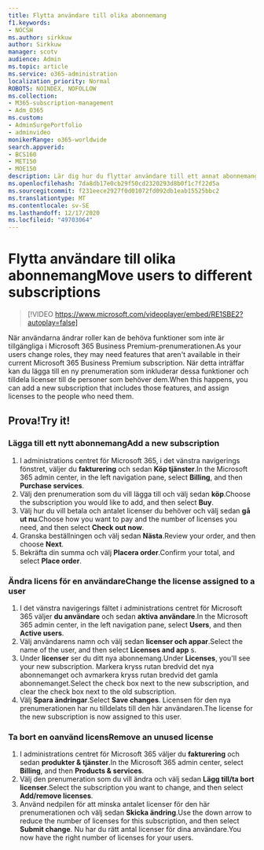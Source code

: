```yaml
---
title: Flytta användare till olika abonnemang
f1.keywords:
- NOCSH
ms.author: sirkkuw
author: Sirkkuw
manager: scotv
audience: Admin
ms.topic: article
ms.service: o365-administration
localization_priority: Normal
ROBOTS: NOINDEX, NOFOLLOW
ms.collection:
- M365-subscription-management
- Adm_O365
ms.custom:
- AdminSurgePortfolio
- adminvideo
monikerRange: o365-worldwide
search.appverid:
- BCS160
- MET150
- MOE150
description: Lär dig hur du flyttar användare till ett annat abonnemang.
ms.openlocfilehash: 7da8db17e0cb29f50cd2320293d8b0f1c7f22d5a
ms.sourcegitcommit: f231eece2927f0d01072fd092db1eab15525bbc2
ms.translationtype: MT
ms.contentlocale: sv-SE
ms.lasthandoff: 12/17/2020
ms.locfileid: "49703064"
---
```

# <a name="move-users-to-different-subscriptions"></a><span data-ttu-id="87b55-103">Flytta användare till olika abonnemang</span><span class="sxs-lookup"><span data-stu-id="87b55-103">Move users to different subscriptions</span></span>

> [!VIDEO https://www.microsoft.com/videoplayer/embed/RE1SBE2?autoplay=false]

<span data-ttu-id="87b55-104">När användarna ändrar roller kan de behöva funktioner som inte är tillgängliga i Microsoft 365 Business Premium-prenumerationen.</span><span class="sxs-lookup"><span data-stu-id="87b55-104">As your users change roles, they may need features that aren't available in their current Microsoft 365 Business Premium subscription.</span></span> <span data-ttu-id="87b55-105">När detta inträffar kan du lägga till en ny prenumeration som inkluderar dessa funktioner och tilldela licenser till de personer som behöver dem.</span><span class="sxs-lookup"><span data-stu-id="87b55-105">When this happens, you can add a new subscription that includes those features, and assign licenses to the people who need them.</span></span>

## <a name="try-it"></a><span data-ttu-id="87b55-106">Prova!</span><span class="sxs-lookup"><span data-stu-id="87b55-106">Try it!</span></span>

### <a name="add-a-new-subscription"></a><span data-ttu-id="87b55-107">Lägga till ett nytt abonnemang</span><span class="sxs-lookup"><span data-stu-id="87b55-107">Add a new subscription</span></span>

1. <span data-ttu-id="87b55-108">I administrations centret för Microsoft 365, i det vänstra navigerings fönstret, väljer du **fakturering** och sedan **Köp tjänster**.</span><span class="sxs-lookup"><span data-stu-id="87b55-108">In the Microsoft 365 admin center, in the left navigation pane, select **Billing**, and then **Purchase services**.</span></span>
1. <span data-ttu-id="87b55-109">Välj den prenumeration som du vill lägga till och välj sedan **köp**.</span><span class="sxs-lookup"><span data-stu-id="87b55-109">Choose the subscription you would like to add, and then select **Buy**.</span></span>
1. <span data-ttu-id="87b55-110">Välj hur du vill betala och antalet licenser du behöver och välj sedan **gå ut nu**.</span><span class="sxs-lookup"><span data-stu-id="87b55-110">Choose how you want to pay and the number of licenses you need, and then select **Check out now**.</span></span>
1. <span data-ttu-id="87b55-111">Granska beställningen och välj sedan **Nästa**.</span><span class="sxs-lookup"><span data-stu-id="87b55-111">Review your order, and then choose **Next**.</span></span>
1. <span data-ttu-id="87b55-112">Bekräfta din summa och välj **Placera order**.</span><span class="sxs-lookup"><span data-stu-id="87b55-112">Confirm your total, and select **Place order**.</span></span>

### <a name="change-the-license-assigned-to-a-user"></a><span data-ttu-id="87b55-113">Ändra licens för en användare</span><span class="sxs-lookup"><span data-stu-id="87b55-113">Change the license assigned to a user</span></span>

1. <span data-ttu-id="87b55-114">I det vänstra navigerings fältet i administrations centret för Microsoft 365 väljer **du användare** och sedan **aktiva användare**.</span><span class="sxs-lookup"><span data-stu-id="87b55-114">In the Microsoft 365 admin center, in the left navigation pane, select **Users**, and then **Active users**.</span></span>
1. <span data-ttu-id="87b55-115">Välj användarens namn och välj sedan **licenser och appar**.</span><span class="sxs-lookup"><span data-stu-id="87b55-115">Select the name of the user, and then select **Licenses and app** s.</span></span>
1. <span data-ttu-id="87b55-116">Under **licenser** ser du ditt nya abonnemang.</span><span class="sxs-lookup"><span data-stu-id="87b55-116">Under **Licenses**, you'll see your new subscription.</span></span> <span data-ttu-id="87b55-117">Markera kryss rutan bredvid det nya abonnemanget och avmarkera kryss rutan bredvid det gamla abonnemanget.</span><span class="sxs-lookup"><span data-stu-id="87b55-117">Select the check box next to the new subscription, and clear the check box next to the old subscription.</span></span>
1. <span data-ttu-id="87b55-118">Välj **Spara ändringar**.</span><span class="sxs-lookup"><span data-stu-id="87b55-118">Select **Save changes**.</span></span> <span data-ttu-id="87b55-119">Licensen för den nya prenumerationen har nu tilldelats till den här användaren.</span><span class="sxs-lookup"><span data-stu-id="87b55-119">The license for the new subscription is now assigned to this user.</span></span>

### <a name="remove-an-unused-license"></a><span data-ttu-id="87b55-120">Ta bort en oanvänd licens</span><span class="sxs-lookup"><span data-stu-id="87b55-120">Remove an unused license</span></span>

1. <span data-ttu-id="87b55-121">I administrations centret för Microsoft 365 väljer du **fakturering** och sedan **produkter & tjänster**.</span><span class="sxs-lookup"><span data-stu-id="87b55-121">In the Microsoft 365 admin center, select **Billing**, and then **Products & services**.</span></span>
1. <span data-ttu-id="87b55-122">Välj den prenumeration som du vill ändra och välj sedan **Lägg till/ta bort licenser**.</span><span class="sxs-lookup"><span data-stu-id="87b55-122">Select the subscription you want to change, and then select **Add/remove licenses**.</span></span>
1. <span data-ttu-id="87b55-123">Använd nedpilen för att minska antalet licenser för den här prenumerationen och välj sedan **Skicka ändring**.</span><span class="sxs-lookup"><span data-stu-id="87b55-123">Use the down arrow to reduce the number of licenses for this subscription, and then select **Submit change**.</span></span> <span data-ttu-id="87b55-124">Nu har du rätt antal licenser för dina användare.</span><span class="sxs-lookup"><span data-stu-id="87b55-124">You now have the right number of licenses for your users.</span></span>